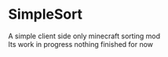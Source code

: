 # SimpleSort
 A simple client side only minecraft sorting mod <br>
 Its work in progress nothing finished for now
